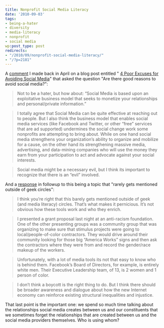 ```yaml
---
title: Nonprofit Social Media Literacy
date: '2010-09-03'
tags:
- being-a-hater
- diversity
- media-literacy
- nonprofit
- social media
wp:post_type: post
redirects:
- "/2010/09/nonprofit-social-media-literacy/"
- "/?p=2181"
---
```


A [comment](http://lowhangingfruit.us/2010/04/19/social-media-avoidance-excuses/#comment-616) I made back in April on a blog post entitled " [4 Poor Excuses for Avoiding Social Media](http://lowhangingfruit.us/2010/04/19/social-media-avoidance-excuses/)" that asked the question "Are there good reasons to avoid social media?":

>

> Not to be a hater, but how about: “Social Media is based upon an exploitative business model that seeks to monetize your relationships and personal/private information.”

>

> I totally agree that Social Media can be quite effective at reaching out to people. But I also think the business model that enables social media services (like Facebook and Twitter, or other “free” services that are ad supported) undermines the social change work some nonprofits are attempting to bring about. While on one hand social media strengthens your organization’s ability to organize and mobilize for a cause, on the other hand its strengthening massive media, advertising, and data-mining companies who will use the money they earn from your participation to act and advocate against your social interests.

>

> Social media might be a necessary evil, but I think its important to recognize that there is an “evil” involved.

>

And a [response](http://lowhangingfruit.us/2010/04/19/social-media-avoidance-excuses/#comment-652) in followup to this being a topic that "rarely gets mentioned outside of geek circles":

>

> I think you’re right that this barely gets mentioned outside of geek (and media literacy) circles. That’s what makes it pernicious. It’s not obvious how these tools work and who they enrich.

>

> I presented a grant proposal last night at an anti-racism foundation. One of the other presenting groups was a community group that was organizing to make sure that stimulus projects were going to local/people-of-color contractors. They would drive around their community looking for those big “America Works” signs and then ask the contractors where they were from and record the gender/race makeup of the workers.

>

> Unfortunately, with a lot of media tools its not that easy to know who is behind them. Facebook’s Board of Directors, for example, is entirely white men. Their Executive Leadership team, of 13, is 2 women and 1 person of color.

>

> I don’t think a boycott is the right thing to do. But I think there should be broader awareness and dialogue about how the new Internet economy can reinforce existing structural inequalities and injustice.

>

That last point is the important one: we spend so much time talking about the relationships social media creates between us and our constituents that we sometimes forget the relationships that are created between us and the social media providers themselves. Who is using whom?
